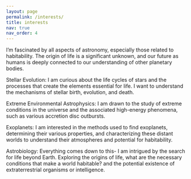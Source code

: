 ```yaml
---
layout: page
permalink: /interests/
title: interests
nav: true
nav_order: 4
---
```

I’m fascinated by all aspects of astronomy, especially those related to habitability. The origin of life is a significant unknown, and our future as humans is deeply connected to our understanding of other planetary bodies.

Stellar Evolution: I am curious about the life cycles of stars and the processes that create the elements essential for life. I want to understand the mechanisms of stellar birth, evolution, and death.

Extreme Environmental Astrophysics: I am drawn to the study of extreme conditions in the universe and the associated high-energy phenomena, such as various accretion disc outbursts.

Exoplanets: I am interested in the methods used to find exoplanets, determining their various properties, and characterizing these distant worlds to understand their atmospheres and potential for habitability.

Astrobiology: Everything comes down to this- I am intrigued by the search for life beyond Earth. Exploring the origins of life, what are the necessary conditions that make a world habitable? and the potential existence of extraterrestrial organisms or intelligence.